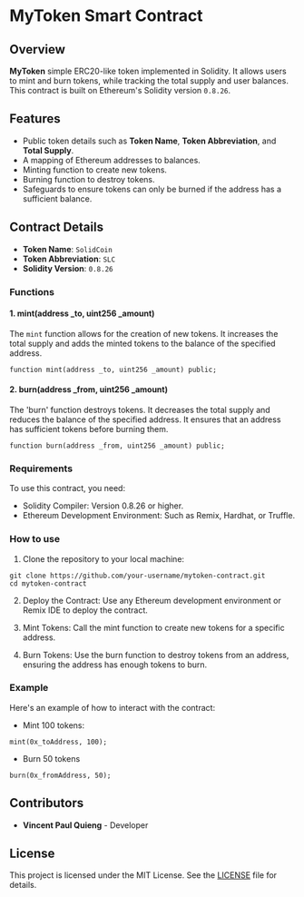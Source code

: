 # MyToken Smart Contract

## Overview

**MyToken** simple ERC20-like token implemented in Solidity. It allows users to mint and burn tokens, while tracking the total supply and user balances. This contract is built on Ethereum's Solidity version `0.8.26`.

## Features

- Public token details such as **Token Name**, **Token Abbreviation**, and **Total Supply**.
- A mapping of Ethereum addresses to balances.
- Minting function to create new tokens.
- Burning function to destroy tokens.
- Safeguards to ensure tokens can only be burned if the address has a sufficient balance.

## Contract Details

- **Token Name**: `SolidCoin`
- **Token Abbreviation**: `SLC`
- **Solidity Version**: `0.8.26`

### Functions

#### 1. mint(address _to, uint256 _amount)
The `mint` function allows for the creation of new tokens. It increases the total supply and adds the minted tokens to the balance of the specified address.

```solidity
function mint(address _to, uint256 _amount) public;
```

#### 2. burn(address _from, uint256 _amount)
The 'burn' function destroys tokens. It decreases the total supply and reduces the balance of the specified address. It ensures that an address has sufficient tokens before burning them.

```solidity
function burn(address _from, uint256 _amount) public;
```

### Requirements
To use this contract, you need:

- Solidity Compiler: Version 0.8.26 or higher.
- Ethereum Development Environment: Such as Remix, Hardhat, or Truffle.

### How to use

1. Clone the repository to your local machine:

```solidity
git clone https://github.com/your-username/mytoken-contract.git
cd mytoken-contract
```

2. Deploy the Contract: Use any Ethereum development environment or Remix IDE to deploy the contract.

3. Mint Tokens: Call the mint function to create new tokens for a specific address.

4. Burn Tokens: Use the burn function to destroy tokens from an address, ensuring the address has enough tokens to burn.

### Example
Here's an example of how to interact with the contract:

- Mint 100 tokens:
```solidity
mint(0x_toAddress, 100);
```
- Burn 50 tokens
```solidity
burn(0x_fromAddress, 50);
```

## Contributors
- **Vincent Paul Quieng** - Developer 

## License 
This project is licensed under the MIT License. See the [LICENSE](LICENSE) file for details.

